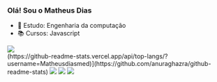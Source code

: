### Olá! Sou o Matheus Dias

- 🎒 Estudo: Engenharia da computação
- 📚 Cursos: Javascript

<div>
  <picture>
<source 
  srcset="https://github-readme-stats.vercel.app/api?username=Matheusdiasmed&show_icons=true&theme=dark"
  media="(prefers-color-scheme: dark)"
/>
<source
  srcset="https://github-readme-stats.vercel.app/api?username=Matheusdiasmed&show_icons=true"
  media="(prefers-color-scheme: light), (prefers-color-scheme: no-preference)"
/>
<img src="https://github-readme-stats.vercel.app/api?username=Matheusdiasmed&show_icons=true" />
</picture>
  </div>
 (https://github-readme-stats.vercel.app/api/top-langs/?username=Matheusdiasmed)](https://github.com/anuraghazra/github-readme-stats)
</div>
  <a href="https://instagram.com/mathd.m" target="_blank"><img src="https://img.shields.io/badge/-Instagram-%23E4405F?style=for-the-badge&logo=instagram&logoColor=white" target="_blank"></a> 
  <a href = "mailto:mathezinho.dias.med@gmail.com"><img src="https://img.shields.io/badge/-Gmail-%23333?style=for-the-badge&logo=gmail&logoColor=white" target="_blank"></a>
  <img src="https://img.shields.io/badge/-LinkedIn-%230077B5?style=for-the-badge&logo=linkedin&logoColor=white" target="_blank"></a> 
  </div>
